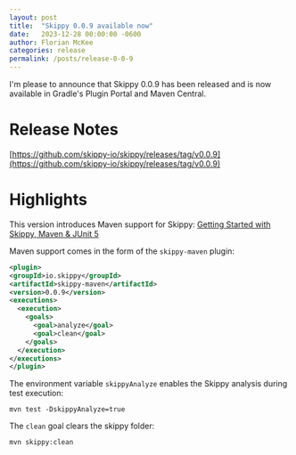 ```yaml
---
layout: post
title:  "Skippy 0.0.9 available now"
date:   2023-12-28 00:00:00 -0600
author: Florian McKee
categories: release
permalink: /posts/release-0-0-9
---
```


I'm please to announce that Skippy 0.0.9 has been released and is now available in Gradle's Plugin Portal and Maven
Central.

# Release Notes

[https://github.com/skippy-io/skippy/releases/tag/v0.0.9](https://github.com/skippy-io/skippy/releases/tag/v0.0.9)

# Highlights

This version introduces Maven support for Skippy: [Getting Started with Skippy, Maven & JUnit 5](../tutorials/skippy-maven-junit5)

Maven support comes in the form of the `skippy-maven` plugin:

```xml
<plugin>
<groupId>io.skippy</groupId>
<artifactId>skippy-maven</artifactId>
<version>0.0.9</version>
<executions>
  <execution>
    <goals>
      <goal>analyze</goal>
      <goal>clean</goal>
    </goals>
  </execution>
</executions>
</plugin>
```

The environment variable `skippyAnalyze` enables the Skippy analysis during test execution:
```
mvn test -DskippyAnalyze=true 
```

The `clean` goal clears the skippy folder:
```
mvn skippy:clean
```